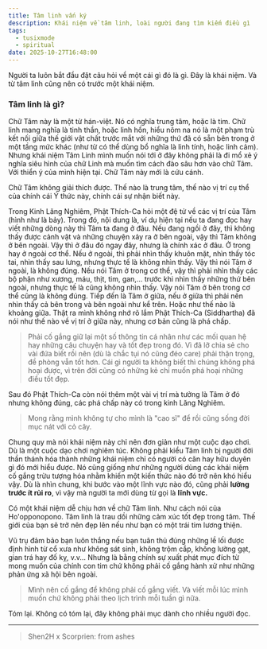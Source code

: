 ```yaml
---
title: Tâm linh vấn ký
description: Khái niệm về tâm linh, loài người đang tìm kiếm điều gì
tags:
  - tusixmode
  - spiritual
date: 2025-10-27T16:48:00
---
```

Người ta luôn bắt đầu đặt câu hỏi về một cái gì đó là gì. Đây là khái niệm. Và từ tâm linh cũng nên có trước một khái niệm.
### Tâm linh là gì?

Chữ Tâm này là một từ hán-việt. Nó có nghĩa trung tâm, hoặc là tim. Chữ linh mang nghĩa là tinh thần, hoặc linh hồn, hiểu nôm na nó là một phạm trù kết nối giữa thế giới vật chất trước mắt với những thứ đã có sẵn bên trong ở một tầng mức khác (như từ có thể dùng bổ nghĩa là linh tính, hoặc linh cảm). Nhưng khái niệm Tâm Linh mình muốn nói tới ở đây không phải là đi mổ xẻ ý nghĩa siêu hình của chữ Linh mà muốn tìm cách đào sâu hơn vào chữ Tâm. Với thiển ý của mình hiện tại. Chữ Tâm này mới là cứu cánh.

Chữ Tâm không giải thích được. Thế nào là trung tâm, thế nào vị trí cụ thể của chính cái Ý thức này, chính cái sự nhận biết này.

Trong Kinh Lăng Nghiêm, Phật Thích-Ca hỏi một đệ tử về các vị trí của Tâm (hình như là bảy). Trong đó, nội dung là, ví dụ hiện tại nếu ta đang đọc hay viết những dòng này thì Tâm ta đang ở đâu. 
Nếu đang ngồi ở đây, thì không thấy được cảnh vật và những chuyện xảy ra ở bên ngoài, vậy thì Tâm không ở bên ngoài. Vậy thì ở đâu đó ngay đây, nhưng là chính xác ở đâu. Ở trong hay ở ngoài cơ thể.
Nếu ở ngoài, thì phải nhìn thấy khuôn mặt, nhìn thấy tóc tai, nhìn thấy sau lưng, nhưng thực tế là không nhìn thấy. Vậy thì nói Tâm ở ngoài, là không đúng.
Nếu nói Tâm ở trong cơ thể, vậy thì phải nhìn thấy các bộ phận như xương, máu, thịt, tim, gan,... trước khi nhìn thấy những thứ bên ngoài, nhưng thực tế là cũng không nhìn thấy. Vậy nói Tâm ở bên trong cơ thể cũng là không đúng.
Tiếp đến là Tâm ở giữa, nếu ở giữa thì phải nên nhìn thấy cả bên trong và bên ngoài như kể trên. Hoặc như thế nào là khoảng giữa. Thật ra mình không nhớ rõ lắm Phật Thích-Ca (Siddhartha) đã nói như thế nào về vị trí ở giữa này, nhưng cơ bản cũng là phá chấp.
> Phải cố gắng giữ lại một số thông tin cá nhân như các mối quan hệ hay những câu chuyện hay và tốt đẹp trong đó.  Vì đã lỡ chia sẻ cho vài đứa biết rồi nên (dù là chắc tụi nó cũng đéo care) phải thận trọng, đề phòng vẫn tốt hơn. Cái gì người ta không biết thì chúng không phá hoại được, vì trên đời cũng có những kẻ chỉ muốn phá hoại những điều tốt đẹp.

Sau đó Phật Thích-Ca còn nói thêm một vài vị trí mà tưởng là Tâm ở đó nhưng không đúng, các phá chấp này có trong kinh Lăng Nghiêm. 
> Mong rằng mình không tự cho mình là "cao sĩ" để rồi cũng sống đời mục nát với cỏ cây.

Chung quy mà nói khái niệm này chỉ nên đơn giản như một cuộc dạo chơi. Dù là một cuộc dạo chơi nghiêm túc. Không phải kiểu Tâm linh bị người đời thần thánh hóa thành những khái niệm chỉ có người có căn hay hữu duyên gì đó mới hiểu được. Nó cũng giống như những người dùng các khái niệm cố gắng trừu tượng hóa nhằm khiến một kiến thức nào đó trở nên khó hiểu vậy.
Dù là nhìn chung, khi bước vào một lĩnh vực nào đó, cũng phải **lường trước ít rủi ro**, vì vậy mà người ta mới dùng từ gọi là **lĩnh vực.**

Có một khái niệm dễ chịu hơn về chữ Tâm linh. Như cách nói của Ho'opponopono. Tâm linh là trau dồi những cảm xúc tốt đẹp trong tâm. Thế giới của bạn sẽ trở nên đẹp lên nếu như bạn có một trái tim lương thiện.

Vũ trụ đảm bảo bạn luôn thắng nếu bạn tuân thủ đúng những lề lối được định hình từ cổ xưa như không sát sinh, không trộm cắp, không lường gạt, gian trá hay đố kỵ, v.v... Nhưng là bằng chính sự xuất phát mục đích từ mong muốn của chính con tim chứ không phải cố gắng hành xử như những phản ứng xã hội bên ngoài.

> Mình nên cố gắng để không phải cố gắng viết. Và viết mỗi lúc mình muốn chứ không phải theo lịch trình mỗi tuần gì nữa.

Tóm lại. Không có tóm lại, đây không phải mục dành cho nhiều người đọc.

---

> Shen2H x Scorprien: from ashes